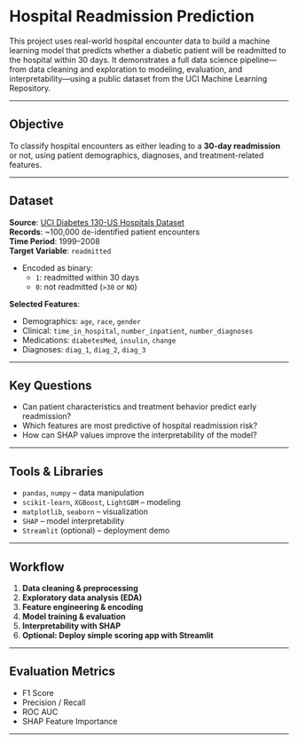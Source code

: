 #  Hospital Readmission Prediction

This project uses real-world hospital encounter data to build a machine learning model that predicts whether a diabetic patient will be readmitted to the hospital within 30 days. It demonstrates a full data science pipeline—from data cleaning and exploration to modeling, evaluation, and interpretability—using a public dataset from the UCI Machine Learning Repository.

---

##  Objective

To classify hospital encounters as either leading to a **30-day readmission** or not, using patient demographics, diagnoses, and treatment-related features.

---

##  Dataset

**Source**: [UCI Diabetes 130-US Hospitals Dataset](https://archive.ics.uci.edu/ml/datasets/diabetes+130-us+hospitals+for+years+1999-2008)  
**Records**: ~100,000 de-identified patient encounters  
**Time Period**: 1999–2008  
**Target Variable**: `readmitted`  
- Encoded as binary:
  - `1`: readmitted within 30 days
  - `0`: not readmitted (`>30` or `NO`)

**Selected Features**:
- Demographics: `age`, `race`, `gender`
- Clinical: `time_in_hospital`, `number_inpatient`, `number_diagnoses`
- Medications: `diabetesMed`, `insulin`, `change`
- Diagnoses: `diag_1`, `diag_2`, `diag_3`

---

##  Key Questions

- Can patient characteristics and treatment behavior predict early readmission?
- Which features are most predictive of hospital readmission risk?
- How can SHAP values improve the interpretability of the model?

---

##  Tools & Libraries

- `pandas`, `numpy` – data manipulation  
- `scikit-learn`, `XGBoost`, `LightGBM` – modeling  
- `matplotlib`, `seaborn` – visualization  
- `SHAP` – model interpretability  
- `Streamlit` (optional) – deployment demo  

---

##  Workflow

1. **Data cleaning & preprocessing**  
2. **Exploratory data analysis (EDA)**  
3. **Feature engineering & encoding**  
4. **Model training & evaluation**  
5. **Interpretability with SHAP**  
6. **Optional: Deploy simple scoring app with Streamlit**

---

## Evaluation Metrics

- F1 Score  
- Precision / Recall  
- ROC AUC  
- SHAP Feature Importance  

---





